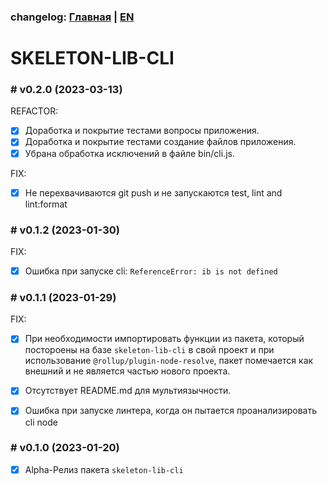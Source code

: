### changelog: [Главная](./../README.md) | [EN](./CHANGELOG-EN.md)

# SKELETON-LIB-CLI

### # v0.2.0 (2023-03-13)

REFACTOR:

- [x] Доработка и покрытие тестами вопросы приложения.
- [x] Доработка и покрытие тестами создание файлов приложения.
- [x] Убрана обработка исключений в файле bin/cli.js.

FIX:

- [x] Не перехвачиваются git push и не запускаются test, lint and lint:format

### # v0.1.2 (2023-01-30)

FIX:

- [x] Ошибка при запуске cli: `ReferenceError: ib is not defined`

### # v0.1.1 (2023-01-29)

FIX:

- [x] При необходимости импортировать функции из пакета, который постороены на базе `skeleton-lib-cli` в свой проект и при использование `@rollup/plugin-node-resolve`, пакет помечается как внешний и не является частью нового проекта.

- [x] Отсутствует README.md для мультиязычности.

- [x] Ошибка при запуске линтера, когда он пытается проанализировать cli node

### # v0.1.0 (2023-01-20)

- [x] Alpha-Релиз пакета `skeleton-lib-cli`
